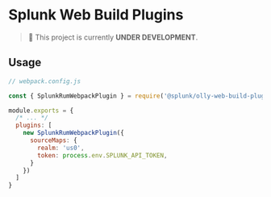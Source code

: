 # Splunk Web Build Plugins

> :construction: This project is currently **UNDER DEVELOPMENT**.

## Usage

```js
// webpack.config.js

const { SplunkRumWebpackPlugin } = require('@splunk/olly-web-build-plugins');

module.exports = {
  /* ... */
  plugins: [
    new SplunkRumWebpackPlugin({
      sourceMaps: {
        realm: 'us0',
        token: process.env.SPLUNK_API_TOKEN,
      }
    })
  ]
}
```
